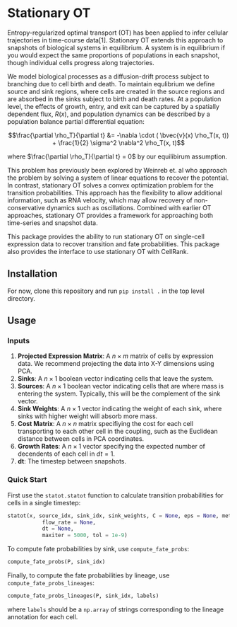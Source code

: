 # Stationary OT

Entropy-regularized optimal transport (OT) has been applied to infer cellular trajectories in time-course data[1]. Stationary OT extends this approach to snapshots of biological systems in equilibrium. A system is in equilibrium if you would expect the same proportions of populations in each snapshot, though individual cells progress along trajectories. 

We model biological processes as a diffusion-drift process subject to branching due to cell birth and death. To maintain equlibrium we define source and sink regions, where cells are created in the source regions and are absorbed in the sinks subject to birth and death rates. At a population level, the effects of growth, entry, and exit can be captured by a spatially dependent flux, $`R(x)`$, and population dynamics can be described by a population balance partial differential equation:
```math
\frac{\partial \rho_T}{\partial t} &= -\nabla \cdot ( \bvec{v}(x) \rho_T(x, t)) + \frac{1}{2} \sigma^2 \nabla^2 \rho_T(x, t)
```
where $`\frac{\partial \rho_T}{\partial t} = 0`$ by our equilibirum assumption.

This problem has previously been explored by Weinreb et. al who approach the problem by solving a system of linear equations to recover the potential. In contrast, stationary OT solves a convex optimization problem for the transition probabilities. This approach has the flexibility to allow additional information, such as RNA velocity, which may allow recovery of non-conservative dynamics such as oscillations. Combined with earlier OT approaches, stationary OT provides a framework for approaching both time-series and snapshot data.

This package provides the ability to run stationary OT on single-cell expression data to recover transition and fate probabilities. This package also provides the interface to use stationary OT with CellRank.

## Installation

For now, clone this repository and run `pip install .` in the top level directory. 

## Usage

### Inputs
1. **Projected Expression Matrix**: A $`n \times m`$ matrix of cells by expression data. We recommend projecting the data into X-Y dimensions using PCA.
2. **Sinks**: A $`n \times 1`$ boolean vector indicating cells that leave the system.
3. **Sources**: A $`n \times 1`$ boolean vector indicating cells that are where mass is entering the system. Typically, this will be the complement of the sink vector.
4. **Sink Weights**: A $`n \times 1`$ vector indicating the weight of each sink, where sinks with higher weight will absorb more mass.
5. **Cost Matrix**: A $`n \times n`$ matrix specifiying the cost for each cell transporting to each other cell in the coupling, such as the Euclidean distance between cells in PCA coordinates.
6. **Growth Rates**: A $`n \times 1`$ vector specifying the expected number of decendents of each cell in $dt = 1$.
7. **dt**: The timestep between snapshots.

### Quick Start

First use the `statot.statot` function to calculate transition probabilities for cells in a single timestep:

```python
statot(x, source_idx, sink_idx, sink_weights, C = None, eps = None, method = "ent", g = None,
           flow_rate = None,
           dt = None, 
           maxiter = 5000, tol = 1e-9)
```

To compute fate probabilities by sink, use `compute_fate_probs`:
```python
compute_fate_probs(P, sink_idx)
```

Finally, to compute the fate probabilities by lineage, use 
`compute_fate_probs_lineages`:
```python
compute_fate_probs_lineages(P, sink_idx, labels)
```
where `labels` should be a `np.array` of strings corresponding to the lineage annotation for each cell.
